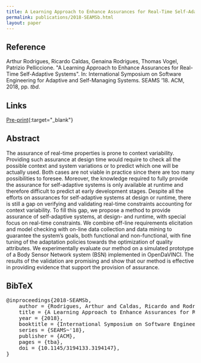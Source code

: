 ```yaml
---
title: A Learning Approach to Enhance Assurances for Real-Time Self-Adaptive Systems
permalink: publications/2018-SEAMSb.html
layout: paper
---
```


## Reference
Arthur Rodrigues, Ricardo Caldas, Genaina Rodrigues, Thomas Vogel, Patrizio Pelliccione. "A Learning Approach to Enhance Assurances for Real-Time Self-Adaptive Systems". In: International Symposium on Software Engineering for Adaptive and Self-Managing Systems. SEAMS ’18. ACM, 2018, pp. _tbd_.

## Links
[Pre-print](https://arxiv.org/abs/1804.00994){:target="_blank"}


## Abstract
The assurance of real-time properties is prone to context variability. Providing such assurance at design time would require to check all the possible context and system variations or to predict which one will be actually used. Both cases are not viable in practice since there are too many possibilities to foresee. Moreover, the knowledge required to fully provide the assurance for self-adaptive systems is only available at runtime and therefore difficult to predict at early development stages. Despite all the efforts on assurances for self-adaptive systems at design or runtime, there is still a gap on verifying and validating real-time constraints accounting for context variability. To fill this gap, we propose a method to provide assurance of self-adaptive systems, at design- and runtime, with special focus on real-time constraints. We combine off-line requirements elicitation and model checking with on-line data collection and data mining to guarantee the system’s goals, both functional and non-functional, with fine tuning of the adaptation policies towards the optimization of quality attributes. We experimentally evaluate our method on a simulated prototype of a Body Sensor Network system (BSN) implemented in OpenDaVINCI. The results of the validation are promising and show that our method is effective in providing evidence that support the provision of assurance.

## BibTeX

<div class="bibtex">
<pre>@inproceedings{2018-SEAMSb,
    author = {Rodrigues, Arthur and Caldas, Ricardo and Rodrigues, Genaina and Vogel, Thomas and Pelliccione, Patrizio},
    title = {A Learning Approach to Enhance Assurances for Real-Time Self-Adaptive Systems},
    year = {2018},
    booktitle = {International Symposium on Software Engineering for Adaptive and Self-Managing Systems},
    series = {SEAMS~'18},
    publisher = {ACM},
    pages = {tba},
    doi = {10.1145/3194133.3194147},
}</pre>
</div>

